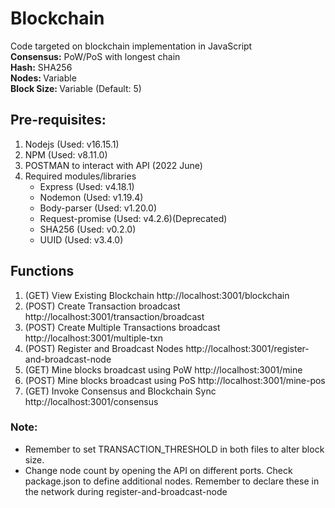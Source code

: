 # Blockchain 
Code targeted on blockchain implementation in JavaScript <br/>
<b>Consensus:</b> PoW/PoS with longest chain <br/>
<b>Hash:</b> SHA256 <br/>
<b> Nodes: </b> Variable <br/>
<b>Block Size: </b> Variable (Default: 5)

## Pre-requisites:
1. Nodejs (Used: v16.15.1)
2. NPM (Used: v8.11.0)
3. POSTMAN to interact with API (2022 June)
4. Required modules/libraries
    - Express (Used: v4.18.1)
    - Nodemon (Used: v1.19.4)
    - Body-parser (Used: v1.20.0)
    - Request-promise (Used: v4.2.6)(Deprecated)
    - SHA256 (Used: v0.2.0)
    - UUID (Used: v3.4.0)

## Functions
1. (GET) View Existing Blockchain http://localhost:3001/blockchain
2. (POST) Create Transaction broadcast http://localhost:3001/transaction/broadcast
3. (POST) Create Multiple Transactions broadcast http://localhost:3001/multiple-txn
4. (POST) Register and Broadcast Nodes http://localhost:3001/register-and-broadcast-node
5. (GET) Mine blocks broadcast using PoW http://localhost:3001/mine
6. (POST) Mine blocks broadcast using PoS http://localhost:3001/mine-pos
7. (GET) Invoke Consensus and Blockchain Sync http://localhost:3001/consensus


### Note:
- Remember to set TRANSACTION_THRESHOLD in both files to alter block size.<br/>
- Change node count by opening the API on different ports. Check package.json to define additional nodes. Remember to declare these in the network during register-and-broadcast-node
